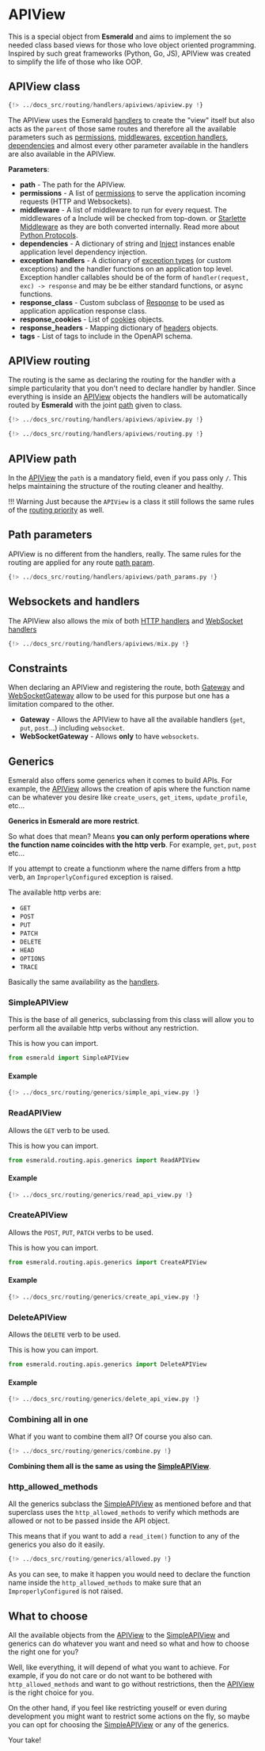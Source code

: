 # APIView

This is a special object from **Esmerald** and aims to implement the so needed class based views for those who love
object oriented programming. Inspired by such great frameworks (Python, Go, JS), APIView was created to simplify
the life of those who like OOP.

## APIView class

```python
{!> ../docs_src/routing/handlers/apiviews/apiview.py !}
```

The APIView uses the Esmerald [handlers](./handlers.md) to create the "view" itself but also acts as the `parent`
of those same routes and therefore all the available parameters such as [permissions](../permissions.md),
[middlewares](../middleware/middleware.md), [exception handlers](../exception-handlers.md),
[dependencies](../dependencies.md) and almost every other parameter available in the handlers are also available
in the APIView.

**Parameters**:

* **path** - The path for the APIView.
* **permissions** - A list of [permissions](../permissions.md) to serve the application incoming
requests (HTTP and Websockets).
* **middleware** - A list of middleware to run for every request. The middlewares of a Include will be checked from
top-down.
or <a href='https://www.starlette.io/middleware/' target='_blank'>Starlette Middleware</a> as they are both converted
internally. Read more about [Python Protocols](https://peps.python.org/pep-0544/).
* **dependencies** - A dictionary of string and [Inject](../dependencies.md) instances enable application level dependency
injection.
* **exception handlers** - A dictionary of [exception types](../exceptions.md) (or custom exceptions) and the handler
functions on an application top level. Exception handler callables should be of the form of
`handler(request, exc) -> response` and may be be either standard functions, or async functions.
* **response_class** - Custom subclass of [Response](../responses.md) to be used as application application response
class.
* **response_cookies** - List of [cookies](../datastructures.md) objects.
* **response_headers** - Mapping dictionary of [headers](../datastructures.md) objects.
* **tags** - List of tags to include in the OpenAPI schema.

## APIView routing

The routing is the same as declaring the routing for the handler with a simple particularity that you don't
need to declare handler by handler. Since everything is inside an [APIView](#apiview)
objects the handlers will be automatically routed by **Esmerald** with the joint [path](#apiview-path) given to class.

```python title='views.py'
{!> ../docs_src/routing/handlers/apiviews/apiview.py !}
```

```python title='app.py' hl_lines="3 5"
{!> ../docs_src/routing/handlers/apiviews/routing.py !}
```

## APIView path

In the [APIView](#apiview) the `path` is a mandatory field, even if you pass only `/`. This helps maintaining the
structure of the routing cleaner and healthy.

!!! Warning
    Just because the `APIView` is a class it still follows the same rules of the
    [routing priority](./routes.md#routes-priority) as well.

## Path parameters

APIView is no different from the handlers, really. The same rules for the routing are applied for any route
[path param](./routes.md#path-parameters).

```python title='app.py' hl_lines="5 15"
{!> ../docs_src/routing/handlers/apiviews/path_params.py !}
```

## Websockets and handlers

The APIView also allows the mix of both [HTTP handlers](./handlers.md#http-handlers) and
[WebSocket handlers](./handlers.md#websocket-handler)

```python title='app.py' hl_lines="15 19 26"
{!> ../docs_src/routing/handlers/apiviews/mix.py !}
```

## Constraints

When declaring an APIView and registering the route, both [Gateway](./routes.md#gateway) and
[WebSocketGateway](./routes.md#websocketgateway) allow to be used for this purpose but one has a limitation compared
to the other.

* **Gateway** - Allows the APIView to have all the available handlers (`get`, `put`, `post`...) including `websocket`.
* **WebSocketGateway** - Allows **only** to have `websockets`.

## Generics

Esmerald also offers some generics when it comes to build APIs. For example, the [APIView](#apiview)
allows the creation of apis where the function name can be whatever you desire like `create_users`,
`get_items`, `update_profile`, etc...

**Generics in Esmerald are more restrict**.

So what does that mean? Means **you can only perform operations where the function name coincides with the http verb**.
For example, `get`, `put`, `post` etc...

If you attempt to create a functionm where the name differs from a http verb,
an `ImproperlyConfigured` exception is raised.

The available http verbs are:

* `GET`
* `POST`
* `PUT`
* `PATCH`
* `DELETE`
* `HEAD`
* `OPTIONS`
* `TRACE`

Basically the same availability as the [handlers](./handlers.md).

### SimpleAPIView

This is the base of all generics, subclassing from this class will allow you to perform all the
available http verbs without any restriction.

This is how you can import.

```python
from esmerald import SimpleAPIView
```

#### Example

```python
{!> ../docs_src/routing/generics/simple_api_view.py !}
```

### ReadAPIView

Allows the `GET` verb to be used.

This is how you can import.

```python
from esmerald.routing.apis.generics import ReadAPIView
```

#### Example

```python
{!> ../docs_src/routing/generics/read_api_view.py !}
```

### CreateAPIView

Allows the `POST`, `PUT`, `PATCH` verbs to be used.

This is how you can import.

```python
from esmerald.routing.apis.generics import CreateAPIView
```

#### Example

```python
{!> ../docs_src/routing/generics/create_api_view.py !}
```

### DeleteAPIView

Allows the `DELETE` verb to be used.

This is how you can import.

```python
from esmerald.routing.apis.generics import DeleteAPIView
```

#### Example

```python
{!> ../docs_src/routing/generics/delete_api_view.py !}
```

### Combining all in one

What if you want to combine them all? Of course you also can.

```python
{!> ../docs_src/routing/generics/combine.py !}
```

**Combining them all is the same as using the [SimpleAPIView](#simpleapiview)**.

### http_allowed_methods

All the generics subclass the [SimpleAPIView](#simpleapiview) as mentioned before and that superclass
uses the `http_allowed_methods` to verify which methods are allowed or not to be passed inside
the API object.

This means that if you want to add a `read_item()` function to any of the
generics you also do it easily.

```python hl_lines="13 28"
{!> ../docs_src/routing/generics/allowed.py !}
```

As you can see, to make it happen you would need to declare the function name inside the
`http_allowed_methods` to make sure that an `ImproperlyConfigured` is not raised.

## What to choose

All the available objects from the [APIView](#apiview) to the [SimpleAPIView](#simpleapiview) and
generics can do whatever you want and need so what and how to choose the right one for you?

Well, like everything, it will depend of what you want to achieve. For example, if you do not care
or do not want to be bothered with `http_allowed_methods` and want to go without restrictions,
then the [APIView](#apiview) is the right choice for you.

On the other hand, if you feel like restricting youself or even during development you might want
to restrict some actions on the fly, so maybe you can opt for choosing the [SimpleAPIView](#simpleapiview)
or any of the generics.

Your take!
